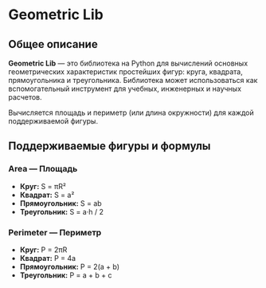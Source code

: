 # Geometric Lib

## Общее описание

**Geometric Lib** — это библиотека на Python для вычислений основных геометрических характеристик простейших фигур: круга, квадрата, прямоугольника и треугольника. Библиотека может использоваться как вспомогательный инструмент для учебных, инженерных и научных расчетов.

Вычисляется площадь и периметр (или длина окружности) для каждой поддерживаемой фигуры.

## Поддерживаемые фигуры и формулы

### Area — Площадь

- **Круг:** S = πR²
- **Квадрат:** S = a²
- **Прямоугольник:** S = ab
- **Треугольник:** S = a·h / 2

### Perimeter — Периметр

- **Круг:** P = 2πR
- **Квадрат:** P = 4a
- **Прямоугольник:** P = 2(a + b)
- **Треугольник:** P = a + b + c
